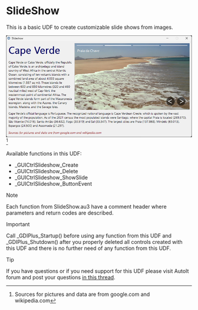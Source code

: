# SlideShow

This is a basic UDF to create customizable slide shows from images.

![An example of slide show.](/assets/slideshow.png)[^1]

Available functions in this UDF:
* _GUICtrlSlideshow_Create
* _GUICtrlSlideshow_Delete
* _GUICtrlSlideshow_ShowSlide
* _GUICtrlSlideshow_ButtonEvent


> [!NOTE]
> Each function from SlideShow.au3 have a comment header where parameters and return codes are described.

> [!IMPORTANT]
> Call _GDIPlus_Startup() before using any function from this UDF and _GDIPlus_Shutdown() after you properly deleted all controls created with this UDF and there is no further need of any function from this UDF.

> [!TIP]
> If you have questions or if you need support for this UDF please visit AutoIt forum and post your questions [in this thread](https://www.autoitscript.com/forum/topic/211445-slideshow-udf/).

[^1]: Sources for pictures and data are from google.com and wikipedia.com
